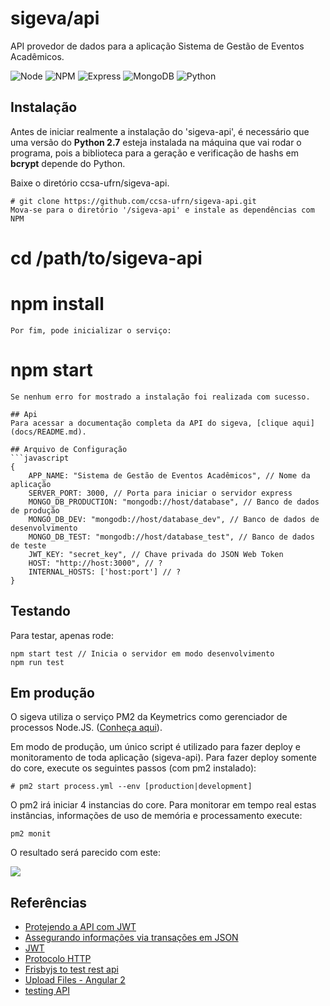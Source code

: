 # sigeva/api
API provedor de dados para a aplicação Sistema de Gestão de Eventos Acadêmicos.

![Node](https://img.shields.io/badge/Node.js-v7.0.0-green.svg)
![NPM](https://img.shields.io/badge/npm-v3.10.8-blue.svg)
![Express](https://img.shields.io/badge/Express-v4.14.0-lightgrey.svg)
![MongoDB](https://img.shields.io/badge/MongoDB-v3.2.9-green.svg)
![Python](https://img.shields.io/badge/Python-v2.7-green.svg)

## Instalação
Antes de iniciar realmente a instalação do 'sigeva-api', é necessário que uma versão
do **Python 2.7** esteja instalada na máquina que vai rodar o programa, pois
a biblioteca para a geração e verificação de hashs em **bcrypt** depende do Python.

Baixe o diretório ccsa-ufrn/sigeva-api.
```
# git clone https://github.com/ccsa-ufrn/sigeva-api.git
Mova-se para o diretório '/sigeva-api' e instale as dependências com NPM
```

# cd /path/to/sigeva-api
# npm install
```
Por fim, pode inicializar o serviço:
```
# npm start
```
Se nenhum erro for mostrado a instalação foi realizada com sucesso.

## Api
Para acessar a documentação completa da API do sigeva, [clique aqui](docs/README.md).

## Arquivo de Configuração
```javascript
{
    APP_NAME: "Sistema de Gestão de Eventos Acadêmicos", // Nome da aplicação
    SERVER_PORT: 3000, // Porta para iniciar o servidor express
    MONGO_DB_PRODUCTION: "mongodb://host/database", // Banco de dados de produção
    MONGO_DB_DEV: "mongodb://host/database_dev", // Banco de dados de desenvolvimento
    MONGO_DB_TEST: "mongodb://host/database_test", // Banco de dados de teste
    JWT_KEY: "secret_key", // Chave privada do JSON Web Token 
    HOST: "http://host:3000", // ?
    INTERNAL_HOSTS: ['host:port'] // ?
}
```

## Testando
Para testar, apenas rode:
```
npm start test // Inicia o servidor em modo desenvolvimento
npm run test
```

## Em produção
O sigeva utiliza o serviço PM2 da Keymetrics como gerenciador de processos Node.JS. ([Conheça aqui](http://pm2.keymetrics.io/)).

Em modo de produção, um único script é utilizado para fazer deploy e monitoramento de toda aplicação (sigeva-api). 
Para fazer deploy somente do core, execute os seguintes passos (com pm2 instalado):
```
# pm2 start process.yml --env [production|development]
```
O pm2 irá iniciar 4 instancias do core. Para monitorar em tempo real estas instâncias, informações de uso de memória 
e processamento execute:
```
pm2 monit
```
O resultado será parecido com este:

![](http://i.imgur.com/Qn7rcIA.png)

## Referências
 - [Protejendo a API com JWT](https://scotch.io/tutorials/authenticate-a-node-js-api-with-json-web-tokens)
 - [Assegurando informações via transações em JSON](http://security.stackexchange.com/questions/58965/securing-json-data)
 - [JWT](https://jwt.io/introduction/)
 - [Protocolo HTTP](https://tools.ietf.org/html/rfc7231#section-4.3)
 - [Frisbyjs to test rest api](http://frisbyjs.com/docs/api/)
 - [Upload Files - Angular 2](http://stackoverflow.com/questions/40214772/file-upload-in-angular-2)
 - [testing API](https://scotch.io/tutorials/test-a-node-restful-api-with-mocha-and-chai)
